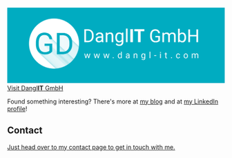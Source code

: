 [![Dangl IT GmbH](https://github.com/GeorgDangl/GeorgDangl/raw/master/img/logo_en_rectangular.png "Dangl IT GmbH")](https://www.dangl-it.com)
[Visit Dangl**IT** GmbH](https://www.dangl-it.com)

Found something interesting? There's more at [my blog](https://blog.dangl.me) and at [my LinkedIn profile](https://www.linkedin.com/in/georgdangl/)!

## Contact

[Just head over to my contact page to get in touch with me.](https://www.dangl-it.com/contact/?message=Hey%20Georg%2C%20I%27ve%20seen%20your%20profile%20on%20GitHub%2C%20please%20get%20in%20touch%20with%20me.)
